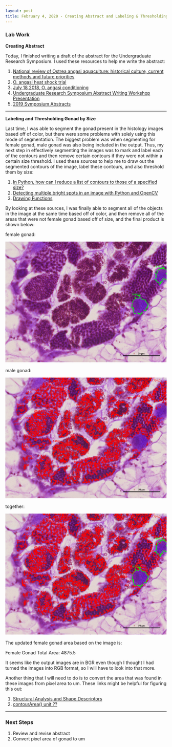 ```yaml
---
layout: post
title: February 4, 2020 - Creating Abstract and Labeling & Thresholding Gonad by Size
---
```


### Lab Work

__Creating Abstract__

Today, I finished writing a draft of the abstract for the Undergraduate Research Symposium. I used these resources to help me write the abstract:

1. [National review of Ostrea angasi aquaculture: historical culture, current methods and future priorities](https://www.imas.utas.edu.au/__data/assets/pdf_file/0005/936536/160181-UTAS-Scientific-Report_-Angasi-aquaculture.pdf)
2. [O. angasi heat shock trial](https://laurahspencer.github.io/LabNotebook/O-angasi-heat-shock/)
3. [July 18 2018, O. angasi conditioning](https://laurahspencer.github.io/LabNotebook/O-angasi-conditioning/)
4. [Undergraduate Research Symposium Abstract Writing Workshop Presentation](https://drive.google.com/file/d/1K_9sy9Tm8Zcd5Odcd-b6O4aw7ck7kW3x/view)
5. [2019 Symposium Abstracts](https://expo.uw.edu/expo/apply/534/proceedings)

---

__Labeling and Thresholding Gonad by Size__

Last time, I was able to segment the gonad present in the histology images based off of color, but there were some problems with solely using this mode of segmentation. The biggest problem was when segmenting for female gonad, male gonad was also being included in the output. Thus, my next step in effectively segmenting the images was to mark and label each of the contours and then remove certain contours if they were not within a certain size threshold. I used these sources to help me to draw out the segmented contours of the image, label these contours, and also threshold them by size:

1. [In Python, how can I reduce a list of contours to those of a specified size?](https://answers.opencv.org/question/65005/in-python-how-can-i-reduce-a-list-of-contours-to-those-of-a-specified-size/)
2. [Detecting multiple bright spots in an image with Python and OpenCV](https://www.pyimagesearch.com/2016/10/31/detecting-multiple-bright-spots-in-an-image-with-python-and-opencv/)
3. [Drawing Functions](https://docs.opencv.org/2.4/modules/core/doc/drawing_functions.html)

By looking at these sources, I was finally able to segment all of the objects in the image at the same time based off of color, and then remove all of the areas that were not female gonad based off of size, and the final product is shown below: 

female gonad:

![female_gonad_segmentation.PNG](https://github.com/H-Ra/h-ra.github.io/blob/master/images/female_gonad_segmentation.PNG?raw=true)

male gonad:

![male_gonad_segmentation.PNG](https://github.com/H-Ra/h-ra.github.io/blob/master/images/male_gonad_segmentation.PNG?raw=true)

together:

![area_threshold_image.PNG](https://github.com/H-Ra/h-ra.github.io/blob/master/images/area_threshold_image.PNG?raw=true)

The updated female gonad area based on the image is:

Female Gonad Total Area: 4875.5

It seems like the output images are in BGR even though I thought I had turned the images into RGB format, so I will have to look into that more. 

Another thing that I will need to do is to convert the area that was found in these images from pixel area to um. These links might be helpful for figuring this out:

1. [Structural Analysis and Shape Descriptors](https://docs.opencv.org/2.4/modules/imgproc/doc/structural_analysis_and_shape_descriptors.html#contourarea)
2. [contourArea() unit ??](https://answers.opencv.org/question/68982/contourarea-unit/)

---

### Next Steps

1. Review and revise abstract
2. Convert pixel area of gonad to um 


